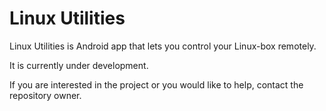 # Linux Utilities
Linux Utilities is Android app that lets you control your Linux-box remotely.

It is currently under development.

If you are interested in the project or you would like to help, contact the repository owner.
